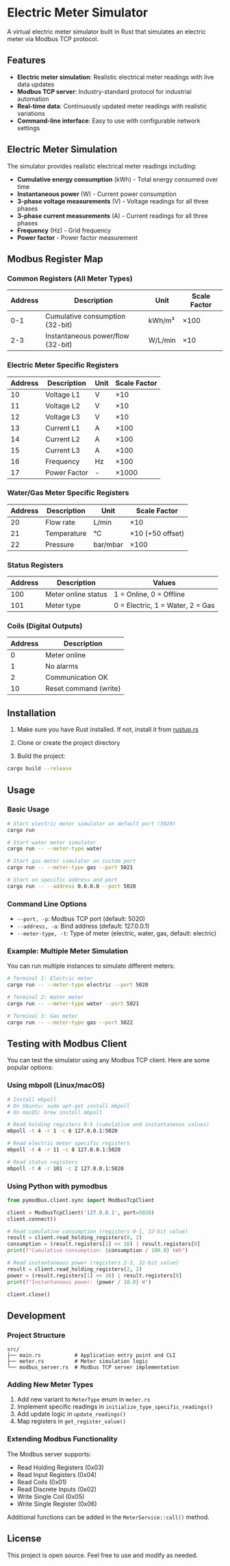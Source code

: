 # Electric Meter Simulator

A virtual electric meter simulator built in Rust that simulates an electric meter via Modbus TCP protocol.

## Features

- **Electric meter simulation**: Realistic electrical meter readings with live data updates
- **Modbus TCP server**: Industry-standard protocol for industrial automation
- **Real-time data**: Continuously updated meter readings with realistic variations
- **Command-line interface**: Easy to use with configurable network settings

## Electric Meter Simulation

The simulator provides realistic electrical meter readings including:
- **Cumulative energy consumption** (kWh) - Total energy consumed over time
- **Instantaneous power** (W) - Current power consumption
- **3-phase voltage measurements** (V) - Voltage readings for all three phases
- **3-phase current measurements** (A) - Current readings for all three phases
- **Frequency** (Hz) - Grid frequency
- **Power factor** - Power factor measurement

## Modbus Register Map

### Common Registers (All Meter Types)
| Address | Description | Unit | Scale Factor |
|---------|-------------|------|--------------|
| 0-1 | Cumulative consumption (32-bit) | kWh/m³ | ×100 |
| 2-3 | Instantaneous power/flow (32-bit) | W/L/min | ×10 |

### Electric Meter Specific Registers
| Address | Description | Unit | Scale Factor |
|---------|-------------|------|--------------|
| 10 | Voltage L1 | V | ×10 |
| 11 | Voltage L2 | V | ×10 |
| 12 | Voltage L3 | V | ×10 |
| 13 | Current L1 | A | ×100 |
| 14 | Current L2 | A | ×100 |
| 15 | Current L3 | A | ×100 |
| 16 | Frequency | Hz | ×100 |
| 17 | Power Factor | - | ×1000 |

### Water/Gas Meter Specific Registers
| Address | Description | Unit | Scale Factor |
|---------|-------------|------|--------------|
| 20 | Flow rate | L/min | ×10 |
| 21 | Temperature | °C | ×10 (+50 offset) |
| 22 | Pressure | bar/mbar | ×100 |

### Status Registers
| Address | Description | Values |
|---------|-------------|--------|
| 100 | Meter online status | 1 = Online, 0 = Offline |
| 101 | Meter type | 0 = Electric, 1 = Water, 2 = Gas |

### Coils (Digital Outputs)
| Address | Description |
|---------|-------------|
| 0 | Meter online |
| 1 | No alarms |
| 2 | Communication OK |
| 10 | Reset command (write) |

## Installation

1. Make sure you have Rust installed. If not, install it from [rustup.rs](https://rustup.rs/)

2. Clone or create the project directory

3. Build the project:
```bash
cargo build --release
```

## Usage

### Basic Usage
```bash
# Start electric meter simulator on default port (5020)
cargo run

# Start water meter simulator
cargo run -- --meter-type water

# Start gas meter simulator on custom port
cargo run -- --meter-type gas --port 5021

# Start on specific address and port
cargo run -- --address 0.0.0.0 --port 5020
```

### Command Line Options
- `--port, -p`: Modbus TCP port (default: 5020)
- `--address, -a`: Bind address (default: 127.0.0.1)
- `--meter-type, -t`: Type of meter (electric, water, gas, default: electric)

### Example: Multiple Meter Simulation
You can run multiple instances to simulate different meters:

```bash
# Terminal 1: Electric meter
cargo run -- --meter-type electric --port 5020

# Terminal 2: Water meter
cargo run -- --meter-type water --port 5021

# Terminal 3: Gas meter
cargo run -- --meter-type gas --port 5022
```

## Testing with Modbus Client

You can test the simulator using any Modbus TCP client. Here are some popular options:

### Using mbpoll (Linux/macOS)
```bash
# Install mbpoll
# On Ubuntu: sudo apt-get install mbpoll
# On macOS: brew install mbpoll

# Read holding registers 0-5 (cumulative and instantaneous values)
mbpoll -t 4 -r 1 -c 6 127.0.0.1:5020

# Read electric meter specific registers
mbpoll -t 4 -r 11 -c 8 127.0.0.1:5020

# Read status registers
mbpoll -t 4 -r 101 -c 2 127.0.0.1:5020
```

### Using Python with pymodbus
```python
from pymodbus.client.sync import ModbusTcpClient

client = ModbusTcpClient('127.0.0.1', port=5020)
client.connect()

# Read cumulative consumption (registers 0-1, 32-bit value)
result = client.read_holding_registers(0, 2)
consumption = (result.registers[1] << 16) | result.registers[0]
print(f"Cumulative consumption: {consumption / 100.0} kWh")

# Read instantaneous power (registers 2-3, 32-bit value)
result = client.read_holding_registers(2, 2)
power = (result.registers[1] << 16) | result.registers[0]
print(f"Instantaneous power: {power / 10.0} W")

client.close()
```

## Development

### Project Structure
```
src/
├── main.rs           # Application entry point and CLI
├── meter.rs          # Meter simulation logic
└── modbus_server.rs  # Modbus TCP server implementation
```

### Adding New Meter Types
1. Add new variant to `MeterType` enum in `meter.rs`
2. Implement specific readings in `initialize_type_specific_readings()`
3. Add update logic in `update_readings()`
4. Map registers in `get_register_value()`

### Extending Modbus Functionality
The Modbus server supports:
- Read Holding Registers (0x03)
- Read Input Registers (0x04)
- Read Coils (0x01)
- Read Discrete Inputs (0x02)
- Write Single Coil (0x05)
- Write Single Register (0x06)

Additional functions can be added in the `MeterService::call()` method.

## License

This project is open source. Feel free to use and modify as needed.
